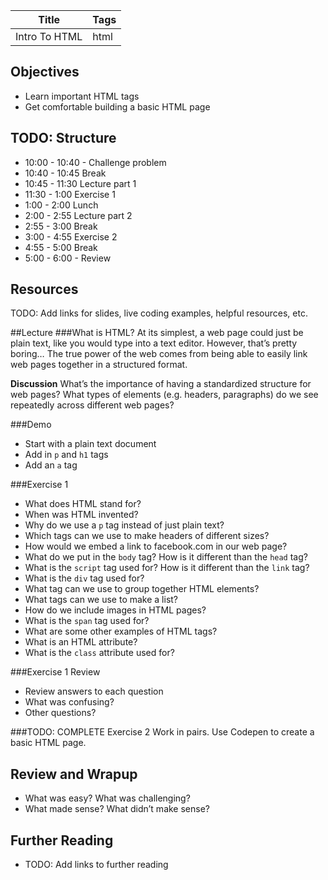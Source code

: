 Title | Tags
--- | ---
Intro To HTML | html

## Objectives
* Learn important HTML tags
* Get comfortable building a basic HTML page

## TODO: Structure
* 10:00 - 10:40 - Challenge problem
* 10:40 - 10:45 Break
* 10:45 - 11:30 Lecture part 1
* 11:30 - 1:00 Exercise 1
* 1:00 - 2:00 Lunch
* 2:00 - 2:55 Lecture part 2
* 2:55 - 3:00 Break
* 3:00 - 4:55 Exercise 2
* 4:55 - 5:00  Break
* 5:00 - 6:00 - Review 

## Resources
TODO: Add links for slides, live coding examples, helpful resources, etc.

##Lecture
###What is HTML?
At its simplest, a web page could just be plain text, like you would type into a text editor. However, that’s pretty boring… The true power of the web comes from being able to easily link web pages together in a structured format. 

**Discussion** What’s the importance of having a standardized structure for web pages? What types of elements (e.g. headers, paragraphs) do we see repeatedly across different web pages? 

###Demo
- Start with a plain text document
- Add in `p` and `h1` tags
- Add an `a` tag

###Exercise 1
- What does HTML stand for?
- When was HTML invented?
- Why do we use a `p` tag instead of just plain text?
-  Which tags can we use to make headers of different sizes?
-  How would we embed a link to facebook.com in our web page?
- What do we put in the `body` tag? How is it different than the `head` tag?
-  What is the `script` tag used for? How is it different than the `link` tag?
-  What is the `div` tag used for?
- What tag can we use to group together HTML elements?
- What tags can we use to make a list?
- How do we include images in HTML pages?
- What is the `span` tag used for?
- What are some other examples of HTML tags?
- What is an HTML attribute?
- What is the `class` attribute used for?

###Exercise 1 Review
- Review answers to each question
- What was confusing?
- Other questions?

###TODO: COMPLETE Exercise 2
Work in pairs. Use Codepen to create a basic HTML page.

## Review and Wrapup
* What was easy? What was challenging?
* What made sense? What didn’t make sense?

## Further Reading
* TODO: Add links to further reading
